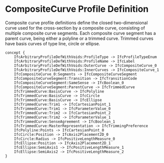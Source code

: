 CompositeCurve Profile Definition
=================================

Composite curve profile definitions define the closed two-dimensional curve used for the cross-section by a composite curve, consisting of multiple composite curve segments. Each composite curve segment has a parent curve, being either a polyline or a trimmed curve. Trimmed curves have basis curves of type line, circle or ellipse.

```
concept {
    IfcArbitraryProfileDefWithVoids:ProfileType -> IfcProfileTypeEnum
    IfcArbitraryProfileDefWithVoids:ProfileName -> IfcLabel
    IfcArbitraryProfileDefWithVoids:OuterCurve -> IfcCompositeCurve_0
    IfcArbitraryProfileDefWithVoids:InnerCurves -> IfcCompositeCurve_1
    IfcCompositeCurve_0:Segments -> IfcCompositeCurveSegment
    IfcCompositeCurveSegment:Transition -> IfcTransitionCode
    IfcCompositeCurveSegment:SameSense -> IfcBoolean_0
    IfcCompositeCurveSegment:ParentCurve -> IfcTrimmedCurve
    IfcTrimmedCurve:BasisCurve -> IfcPolyline
    IfcTrimmedCurve:BasisCurve -> IfcCircle
    IfcTrimmedCurve:BasisCurve -> IfcEllipse
    IfcTrimmedCurve:Trim1 -> IfcCartesianPoint_1
    IfcTrimmedCurve:Trim1 -> IfcParameterValue_0
    IfcTrimmedCurve:Trim2 -> IfcCartesianPoint_2
    IfcTrimmedCurve:Trim2 -> IfcParameterValue_1
    IfcTrimmedCurve:SenseAgreement -> IfcBoolean_1
    IfcTrimmedCurve:MasterRepresentation -> IfcTrimmingPreference
    IfcPolyline:Points -> IfcCartesianPoint_0
    IfcCircle:Position -> IfcAxis2Placement2D_0
    IfcCircle:Radius -> IfcPositiveLengthMeasure_0
    IfcEllipse:Position -> IfcAxis2Placement2D_1
    IfcEllipse:SemiAxis1 -> IfcPositiveLengthMeasure_1
    IfcEllipse:SemiAxis2 -> IfcPositiveLengthMeasure_2
}
```
